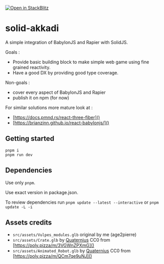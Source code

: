 [![Open in StackBlitz](https://developer.stackblitz.com/img/open_in_stackblitz_small.svg)](https://stackblitz.com/github/age2pierre/solid-akkadi?file=src%2Fmain.tsx)

# solid-akkadi

A simple integration of BabylonJS and Rapier with SolidJS.

Goals :
* Provide basic building block to make simple web game using fine grained reactivity.
* Have a good DX by providing good type coverage.

Non-goals :
* cover every aspect of BabylonJS and Rapier
* publish it on npm (for now)

For similar solutions more mature look at :
* [https://docs.pmnd.rs/react-three-fiber]()
* [https://brianzinn.github.io/react-babylonjs/]()

## Getting started

```
pnpm i
pnpm run dev
```

## Dependencies

Use only `pnpm`.

Use exact version in package.json.

To review dependencies run `pnpm update --latest --interactive` or `pnpm update -L -i`

## Assets credits

- `src/assets/Vulpes_modules.glb` original by me (age2pierre)
- `src/assets/Crate.glb` by [Quaternius](https://quaternius.com/) CC0 from [https://poly.pizza/m/3VGWnZPXmG]()
- `src/assets/Animated_Robot.glb` by [Quaternius](https://quaternius.com/) CC0 from [https://poly.pizza/m/QCm7qe9uNJ]()
